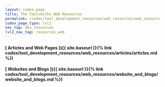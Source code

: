 ```yaml
---
layout: codex_page
title: The Toolsmiths Web Resources
permalink: /codex/tool_development_resources/web_resources/web_resources
codex_page_type: lvl2
nav_tag: dev_resources
lvl2_nav_tag: resources_web
---
```


#### [ Articles and Web Pages ]({{ site.baseurl }}{% link codex/tool_development_resources/web_resources/articles/articles.md %})

#### [ Websites and Blogs ]({{ site.baseurl }}{% link codex/tool_development_resources/web_resources/website_and_blogs/website_and_blogs.md %})

